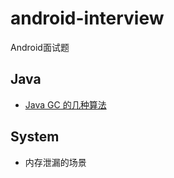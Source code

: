 # android-interview
Android面试题


## Java
- [Java GC 的几种算法](document/java/JavaGC.md)

## System
- 内存泄漏的场景
